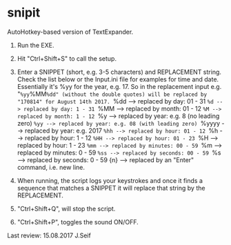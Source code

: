 # snipit
AutoHotkey-based version of TextExpander.

1) Run the EXE.
2) Hit "Ctrl+Shift+S" to call the setup.
3) Enter a SNIPPET (short, e.g. 3-5 characters) and REPLACEMENT string. Check the list below or the Input.ini file for examples for time and date. Essentially it's %yy for the year, e.g. 17. So in the replacement input e.g. "`%yy`%MM`%dd" (without the double quotes) will be replaced by "170814" for August 14th 2017.
	`%dd --> replaced by day: 01 - 31
	`%d --> replaced by day: 1 - 31
	`%MM --> replaced by month: 01 - 12
	`%M --> replaced by month: 1 - 12
	`%y --> replaced by year: e.g. 8 (no leading zero)
	`%yy --> replaced by year: e.g. 08 (with leading zero)
	`%yyyy --> replaced by year: e.g. 2017
	`%hh --> replaced by hour: 01 - 12
	`%h --> replaced by hour: 1 - 12
	`%HH --> replaced by hour: 01 - 23
	`%H --> replaced by hour: 1 - 23
	`%mm --> replaced by minutes: 00 - 59
	`%m --> replaced by minutes: 0 - 59
	`%ss --> replaced by seconds: 00 - 59
	`%s --> replaced by seconds: 0 - 59
	{n} --> replaced by an "Enter" command, i.e. new line.

4) When running, the script logs your keystrokes and once it finds a sequence that matches a SNIPPET it will replace that string by the REPLACEMENT.
5) "Ctrl+Shift+Q", will stop the script.
6) "Ctrl+Shift+P", toggles the sound ON/OFF.

Last review: 15.08.2017
J.Seif
